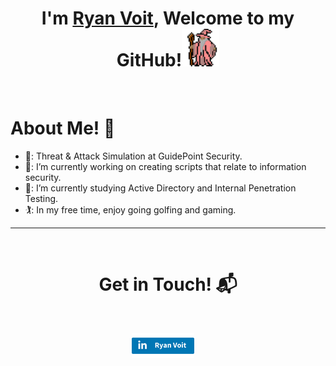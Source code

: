 <h1 align="center">I'm <a href="https://github.com/Ghost7926">Ryan Voit<a>, Welcome to my GitHub!<img src="https://github.com/Ghost7926/Img/blob/main/Wizard.gif" width="60px"/></h1>
<Br>
<h1>About Me! 👻</h1>

- 🏫: Threat & Attack Simulation at GuidePoint Security. 
- 🔭: I’m currently working on creating scripts that relate to information security. 
- 🌱: I’m currently studying Active Directory and Internal Penetration Testing.
- 🏌: In my free time, enjoy going golfing and gaming. 
<hr>
<Br>
<h1 align="center">Get in Touch! 📬</h1>
<Br>
<p align="center">
<a href="https://www.linkedin.com/in/ryan-voit" target="blank"><img align="center" src="https://github.com/Ghost7926/Img/blob/main/Ryan_Voit_badge.png" /></a> &nbsp;&nbsp;&nbsp;  <a href="mailto:aryagm01@gmail.com" target="blank"></a>
</p>
